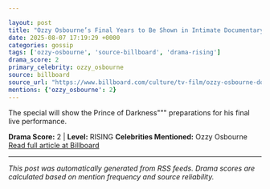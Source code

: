 ```yaml
---

layout: post
title: "Ozzy Osbourne’s Final Years to Be Shown in Intimate Documentary ‘Coming Home’"""
date: 2025-08-07 17:19:29 +0000
categories: gossip
tags: ['ozzy-osbourne', 'source-billboard', 'drama-rising']
drama_score: 2
primary_celebrity: ozzy_osbourne
source: billboard
source_url: "https://www.billboard.com/culture/tv-film/ozzy-osbourne-documentary-final-years-1236038699/"""
mentions: {'ozzy_osbourne': 2}
---
```


The special will show the Prince of Darkness""" preparations for his final live performance.

**Drama Score:** 2 | **Level:** RISING **Celebrities Mentioned:** Ozzy Osbourne [Read full article at Billboard](https://www.billboard.com/culture/tv-film/ozzy-osbourne-documentary-final-years-1236038699/)

---

*This post was automatically generated from RSS feeds. Drama scores are calculated based on mention frequency and source reliability.*